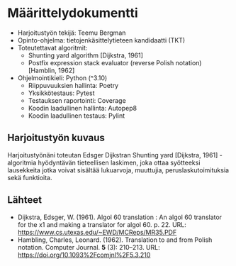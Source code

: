 # Määrittelydokumentti

- Harjoitustyön tekijä: Teemu Bergman
- Opinto-ohjelma: tietojenkäsittelytieteen kandidaatti (TKT)
- Toteutettavat algoritmit:
  - Shunting yard algorithm [Dijkstra, 1961]
  - Postfix expression stack evaluator (reverse Polish notation) [Hamblin, 1962]
- Ohjelmointikieli: Python (^3.10)
  - Riippuvuuksien hallinta: Poetry
  - Yksikkötestaus: Pytest
  - Testauksen raportointi: Coverage
  - Koodin laadullinen hallinta: Autopep8
  - Koodin laadullinen testaus: Pylint

## Harjoitustyön kuvaus

Harjoitustyönäni toteutan Edsger Dijkstran Shunting yard [Dijkstra, 1961] -algoritmia hyödyntävän tieteellisen laskimen, joka ottaa syötteeksi lausekkeita jotka voivat sisältää lukuarvoja, muuttujia, peruslaskutoimituksia sekä funktioita. 

## Lähteet

- Dijkstra, Edsger, W. (1961). Algol 60 translation : An algol 60 translator for the x1 and making a translator for algol 60. p. 22. URL: https://www.cs.utexas.edu/~EWD/MCReps/MR35.PDF
- Hambling, Charles, Leonard. (1962). Translation to and from Polish notation. Computer Journal. **5** (3): 210–213. URL: https://doi.org/10.1093%2Fcomjnl%2F5.3.210

